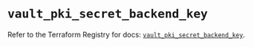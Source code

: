 # `vault_pki_secret_backend_key`

Refer to the Terraform Registry for docs: [`vault_pki_secret_backend_key`](https://registry.terraform.io/providers/hashicorp/vault/5.2.1/docs/resources/pki_secret_backend_key).
